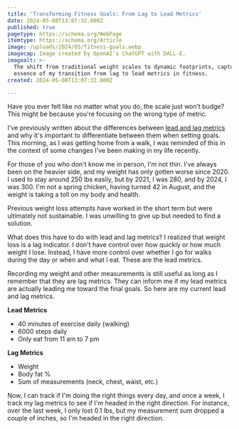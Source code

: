 ```yaml
---
title: 'Transforming Fitness Goals: From Lag to Lead Metrics'
date: 2024-05-08T13:07:32.000Z
published: true
pagetype: https://schema.org/WebPage
itemtype: https://schema.org/Article
image: /uploads/2024/05/fitness-goals.webp
imagecap: Image created by OpenAI's ChatGPT with DALL-E.
imagealt: >-
  The shift from traditional weight scales to dynamic footprints, capturing the
  essence of my transition from lag to lead metrics in fitness.
created: 2024-05-08T13:07:32.000Z

---
```


Have you ever felt like no matter what you do, the scale just won’t budge? This might be because you're focusing on the wrong type of metric.

I've previously written about the differences between [lead and lag metrics](/essays/lead-vs-lag-metrics/) and why it's important to differentiate between them when setting goals. This morning, as I was getting home from a walk, I was reminded of this in the context of some changes I've been making in my life recently.

For those of you who don't know me in person, I'm not thin. I've always been on the heavier side, and my weight has only gotten worse since 2020. I used to stay around 250 lbs easily, but by 2021, I was 280, and by 2024, I was 300. I'm not a spring chicken, having turned 42 in August, and the weight is taking a toll on my body and health.

Previous weight loss attempts have worked in the short term but were ultimately not sustainable. I was unwilling to give up but needed to find a solution.

What does this have to do with lead and lag metrics? I realized that weight loss is a lag indicator. I don't have control over how quickly or how much weight I lose. Instead, I have more control over whether I go for walks during the day or when and what I eat. These are the lead metrics.

Recording my weight and other measurements is still useful as long as I remember that they are lag metrics. They can inform me if my lead metrics are actually leading me toward the final goals. So here are my current lead and lag metrics.

**Lead Metrics**

- 40 minutes of exercise daily (walking)
- 6000 steps daily
- Only eat from 11 am to 7 pm

**Lag Metrics**

- Weight
- Body fat %
- Sum of measurements (neck, chest, waist, etc.)

Now, I can track if I'm doing the right things every day, and once a week, I track my lag metrics to see if I'm headed in the right direction. For instance, over the last week, I only lost 0.1 lbs, but my measurement sum dropped a couple of inches, so I'm headed in the right direction.
